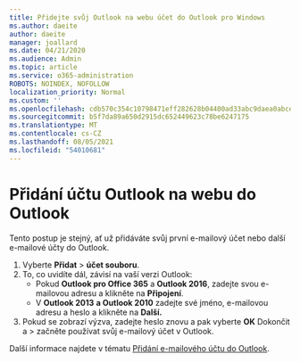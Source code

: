 ```yaml
---
title: Přidejte svůj Outlook na webu účet do Outlook pro Windows
ms.author: daeite
author: daeite
manager: joallard
ms.date: 04/21/2020
ms.audience: Admin
ms.topic: article
ms.service: o365-administration
ROBOTS: NOINDEX, NOFOLLOW
localization_priority: Normal
ms.custom: ''
ms.openlocfilehash: cdb570c354c10798471eff282628b04400ad33abc9daea0abce6cb4bcc55e41d
ms.sourcegitcommit: b5f7da89a650d2915dc652449623c78be6247175
ms.translationtype: MT
ms.contentlocale: cs-CZ
ms.lasthandoff: 08/05/2021
ms.locfileid: "54010681"
---
```

# <a name="add-your-outlook-on-the-web-account-to-outlook"></a>Přidání účtu Outlook na webu do Outlook

Tento postup je stejný, ať už přidáváte svůj první e-mailový účet nebo další e-mailové účty do Outlook.

1. Vyberte **Přidat**  >  **účet souboru**.
1. To, co uvidíte dál, závisí na vaší verzi Outlook:
    - Pokud **Outlook pro Office 365** a **Outlook 2016**, zadejte svou e-mailovou adresu a klikněte na **Připojení**.
    - V **Outlook 2013** **a Outlook 2010** zadejte své jméno, e-mailovou adresu a heslo a klikněte na **Další.**
1. Pokud se zobrazí výzva, zadejte heslo znovu a pak vyberte **OK** Dokončit a  >   začněte používat svůj e-mailový účet v Outlook.

Další informace najdete v tématu [Přidání e-mailového účtu do Outlook](https://support.office.com/article/6e27792a-9267-4aa4-8bb6-c84ef146101b).